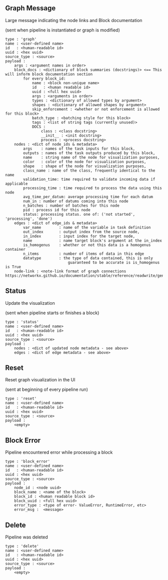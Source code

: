 ## Graph Message
Large message indicating the node links and Block documentation

(sent when pipeline is instantiated or graph is modified)

    type : 'graph'
    name : <user-defined name>
    id   : <human-readable id>
    uuid : <hex uuid>
    source_type : <source>
    payload :
        args : <argument names in order>
        block_docs : <dictionary of block summaries (docstrings)> <== This will inform block documentation section
            for every block_id:
                name : <block non-unique name>
                id   : <human readable id>
                uuid : <full hex uuid>
                args : <arguments in order>
                types : <dictionary of allowed types by argument>
                shapes : <dictionary of allowed shapes by argument>
                skip_enforcement : <whether or not enforcement is allowed for this block>
                batch_type : <batching style for this block>
                tags : <list of string tags (currently unused)>
                DOCS :
                    class : <class docstring>
                    __init__ : <init docstring>
                    process : <process docstring>
        nodes : <dict of node_ids & metadata>
            args    : names of the task inputs for this block,
            outputs : names of the task outputs produced by this block,
            name    : string name of the node for visualization purposes,
            color   : color of the node for visualization purposes,
            shape   : shape of the node for visualization purposes,
            class_name : name of the class, frequently identical to the name
            validation_time: time required to validate incoming data if applicable
            processing_time : time required to process the data using this node
            avg_time_per_datum: average processing time for each datum
            num_in : number of datums coming into this node
            n_batches : number of batches for this node
            pid : process id for this node
            status: processing status. one of: ('not started', 'processing', 'done')
        edges : <dict of edge_ids & metadata>
            var_name        : name of the variable in task definition
            out_index       : output index from the source node,
            in_index        : input index for the target node,
            name            : name target block's argument at the in_index
            is_homogenus    : whether or not this data is a homogenus container
            n_items         : number of items of data in this edge
            datatype        : the type of data contained, this is only
                                guaranteed to be accurate is is_homogenus is True
        node-link : <note-link format of graph connections https://networkx.github.io/documentation/stable/reference/readwrite/generated/networkx.readwrite.json_graph.node_link_data.html>

## Status
Update the visualization

(sent when pipeline starts or finishes a block)

    type : 'status'
    name : <user-defined name>
    id   : <human-readable id>
    uuid : <hex uuid>
    source_type : <source>
    payload :
        nodes : <dict of updated node metadata - see above>
        edges : <dict of edge metadata - see above>

## Reset
Reset graph visualization in the UI

(sent at beginning of every pipeline run)

    type : 'reset'
    name : <user-defined name>
    id   : <human-readable id>
    uuid : <hex uuid>
    source_type : <source>
    payload :
        <empty>


## Block Error
Pipeline encountered error while processing a block

    type : 'block_error'
    name : <user-defined name>
    id   : <human-readable id>
    uuid : <hex uuid>
    source_type : <source>
    payload :
        node_id : <node uuid>
        block_name : <name of the block>
        block_id : <human readable block id>
        block_uuid : <full hex uuid>
        error_type : <type of error- ValueError, RuntimeError, etc>
        error_msg :  <message>


## Delete
Pipeline was deleted

    type : 'delete'
    name : <user-defined name>
    id   : <human-readable id>
    uuid : <hex uuid>
    source_type : <source>
    payload :
        <empty>
